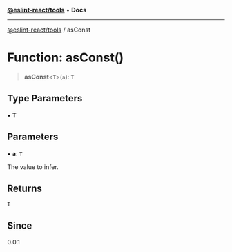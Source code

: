 [**@eslint-react/tools**](../README.md) • **Docs**

***

[@eslint-react/tools](../README.md) / asConst

# Function: asConst()

> **asConst**\<`T`\>(`a`): `T`

## Type Parameters

• **T**

## Parameters

• **a**: `T`

The value to infer.

## Returns

`T`

## Since

0.0.1

